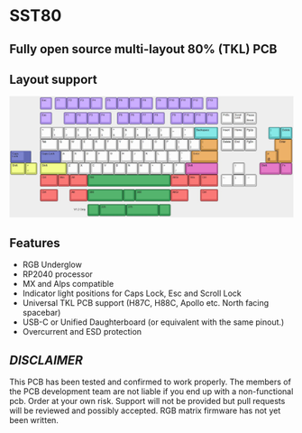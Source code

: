 # SST80

## Fully open source multi-layout 80% (TKL) PCB

## Layout support
![KLE](https://github.com/dededecline/SST80/blob/main/Images/Layout-KLE.jpg)

## Features
- RGB Underglow
- RP2040 processor
- MX and Alps compatible
- Indicator light positions for Caps Lock, Esc and Scroll Lock
- Universal TKL PCB support (H87C, H88C, Apollo etc. North facing spacebar)
- USB-C or Unified Daughterboard (or equivalent with the same pinout.)
- Overcurrent and ESD protection

## ***DISCLAIMER***
This PCB has been tested and confirmed to work properly. The members of the PCB development team are not liable if you end up with a non-functional pcb. Order at your own risk. Support will not be provided but pull requests will be reviewed and possibly accepted. RGB matrix firmware has not yet been written.
